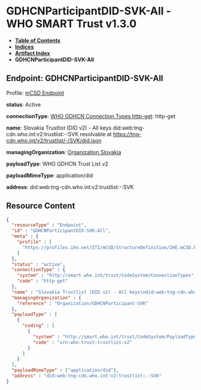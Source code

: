# GDHCNParticipantDID-SVK-All - WHO SMART Trust v1.3.0

* [**Table of Contents**](toc.md)
* [**Indices**](indices.md)
* [**Artifact Index**](artifacts.md)
* **GDHCNParticipantDID-SVK-All**

## Endpoint: GDHCNParticipantDID-SVK-All

Profile: [mCSD Endpoint](https://profiles.ihe.net/ITI/mCSD/4.0.0/StructureDefinition-IHE.mCSD.Endpoint.html)

**status**: Active

**connectionType**: [WHO GDHCN Connection Types http-get](CodeSystem-ConnectionTypes.md#ConnectionTypes-http-get): http-get

**name**: Slovakia Trustlist (DID v2) - All keys did:web:tng-cdn.who.int:v2:trustlist:-:SVK resolvable at https://tng-cdn.who.int/v2/trustlist/-/SVK/did.json

**managingOrganization**: [Organization Slovakia](Organization-GDHCNParticipant-SVK.md)

**payloadType**: WHO GDHCN Trust List v2

**payloadMimeType**: application/did

**address**: did:web:tng-cdn.who.int:v2:trustlist:-:SVK



## Resource Content

```json
{
  "resourceType" : "Endpoint",
  "id" : "GDHCNParticipantDID-SVK-All",
  "meta" : {
    "profile" : [
      "https://profiles.ihe.net/ITI/mCSD/StructureDefinition/IHE.mCSD.Endpoint"
    ]
  },
  "status" : "active",
  "connectionType" : {
    "system" : "http://smart.who.int/trust/CodeSystem/ConnectionTypes",
    "code" : "http-get"
  },
  "name" : "Slovakia Trustlist (DID v2) - All keys\ndid:web:tng-cdn.who.int:v2:trustlist:-:SVK\nresolvable at https://tng-cdn.who.int/v2/trustlist/-/SVK/did.json",
  "managingOrganization" : {
    "reference" : "Organization/GDHCNParticipant-SVK"
  },
  "payloadType" : [
    {
      "coding" : [
        {
          "system" : "http://smart.who.int/trust/CodeSystem/PayloadTypes",
          "code" : "urn:who:trust:trustlist:v2"
        }
      ]
    }
  ],
  "payloadMimeType" : ["application/did"],
  "address" : "did:web:tng-cdn.who.int:v2:trustlist:-:SVK"
}

```

